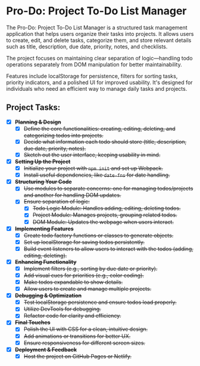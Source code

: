 # Pro-Do: Project To-Do List Manager

The Pro-Do: Project To-Do List Manager is a structured task management application that helps users organize their tasks into projects. It allows users to create, edit, and delete tasks, categorize them, and store relevant details such as title, description, due date, priority, notes, and checklists.

The project focuses on maintaining clear separation of logic—handling todo operations separately from DOM manipulation for better maintainability.

Features include localStorage for persistence, filters for sorting tasks, priority indicators, and a polished UI for improved usability. It's designed for individuals who need an efficient way to manage daily tasks and projects.

## Project Tasks:

- [x] **~~Planning & Design~~**
  - [x] ~~Define the core functionalities: creating, editing, deleting, and categorizing todos into projects.~~
  - [x] ~~Decide what information each todo should store (title, description, due date, priority, notes).~~
  - [x] ~~Sketch out the user interface, keeping usability in mind.~~

- [x] ~~**Setting Up the Project**~~
  - [x] ~~Initialize your project with `npm init` and set up Webpack.~~
  - [x] ~~Install useful dependencies, like `date-fns` for date handling.~~

- [x] ~~**Structuring Your Code**~~
  - [x] ~~Use modules to separate concerns: one for managing todos/projects and another for handling DOM updates.~~
  - [x] ~~Ensure separation of logic:~~
    - [x] ~~Todo Logic Module: Handles adding, editing, deleting todos.~~
    - [x] ~~Project Module: Manages projects, grouping related todos.~~
    - [x] ~~DOM Module: Updates the webpage when users interact.~~

- [x] ~~**Implementing Features**~~
  - [x] ~~Create todo factory functions or classes to generate objects.~~
  - [x] ~~Set up localStorage for saving todos persistently.~~
  - [x] ~~Build event listeners to allow users to interact with the todos (adding, editing, deleting).~~

- [x] ~~**Enhancing Functionality**~~
  - [x] ~~Implement filters (e.g., sorting by due date or priority).~~
  - [x] ~~Add visual cues for priorities (e.g., color coding).~~
  - [x] ~~Make todos expandable to show details.~~
  - [x] ~~Allow users to create and manage multiple projects.~~

- [x] ~~**Debugging & Optimization**~~
  - [x] ~~Test localStorage persistence and ensure todos load properly.~~
  - [x] ~~Utilize DevTools for debugging.~~
  - [x] ~~Refactor code for clarity and efficiency.~~

- [x] ~~**Final Touches**~~
  - [x] ~~Polish the UI with CSS for a clean, intuitive design.~~
  - [x] ~~Add animations or transitions for better UX.~~
  - [x] ~~Ensure responsiveness for different screen sizes.~~

- [x] ~~**Deployment & Feedback**~~
  - [x] ~~Host the project on GitHub Pages or Netlify.~~
